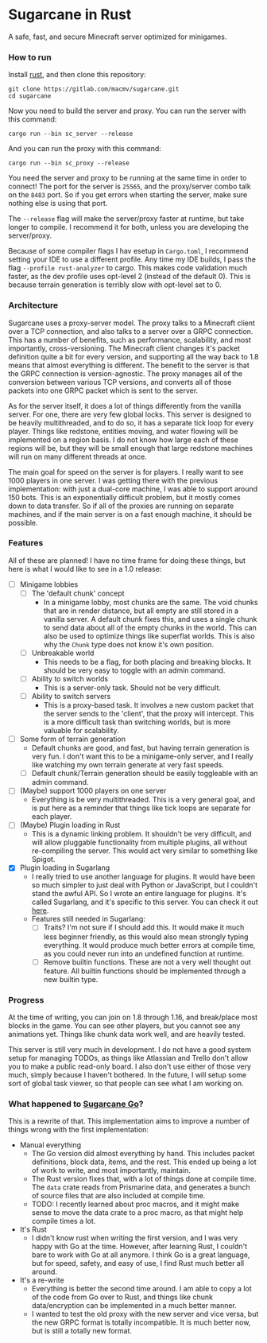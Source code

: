 # Sugarcane in Rust

A safe, fast, and secure Minecraft server optimized for minigames.

### How to run

Install [rust](https://www.rust-lang.org/learn/get-started), and then clone
this repository:

```
git clone https://gitlab.com/macmv/sugarcane.git
cd sugarcane
```

Now you need to build the server and proxy. You can run the server with this
command:

```
cargo run --bin sc_server --release
```

And you can run the proxy with this command:

```
cargo run --bin sc_proxy --release
```

You need the server and proxy to be running at the same time in order to connect!
The port for the server is `25565`, and the proxy/server combo talk on the
`8483` port. So if you get errors when starting the server, make sure nothing
else is using that port.

The `--release` flag will make the server/proxy faster at runtime, but take
longer to compile. I recommend it for both, unless you are developing the
server/proxy.

Because of some compiler flags I hav esetup in `Cargo.toml`, I recommend setting
your IDE to use a different profile. Any time my IDE builds, I pass the flag
`--profile rust-analyzer` to cargo. This makes code validation much faster, as
the dev profile uses opt-level 2 (instead of the default 0). This is because
terrain generation is terribly slow with opt-level set to 0.

### Architecture

Sugarcane uses a proxy-server model. The proxy talks to a Minecraft client over
a TCP connection, and also talks to a server over a GRPC connection. This has a
number of benefits, such as performance, scalability, and most importantly,
cross-versioning. The Minecraft client changes it's packet definition quite a
bit for every version, and supporting all the way back to 1.8 means that almost
everything is different. The benefit to the server is that the GRPC connection
is version-agnostic. The proxy manages all of the conversion between various TCP
versions, and converts all of those packets into one GRPC packet which is sent
to the server.

As for the server itself, it does a lot of things differently from the vanilla
server. For one, there are very few global locks. This server is designed to be
heavily multithreaded, and to do so, it has a separate tick loop for every
player. Things like redstone, entities moving, and water flowing will be
implemented on a region basis. I do not know how large each of these regions
will be, but they will be small enough that large redstone machines will run on
many different threads at once.

The main goal for speed on the server is for players. I really want to see 1000
players in one server. I was getting there with the previous implementation:
with just a dual-core machine, I was able to support around 150 bots. This is an
exponentially difficult problem, but it mostly comes down to data transfer. So
if all of the proxies are running on separate machines, and if the main server
is on a fast enough machine, it should be possible.

### Features

All of these are planned! I have no time frame for doing these things, but here
is what I would like to see in a 1.0 release:

- [ ] Minigame lobbies
  - [ ] The 'default chunk' concept
    - In a minigame lobby, most chunks are the same. The void chunks that are in
      render distance, but all empty are still stored in a vanilla server. A
      default chunk fixes this, and uses a single chunk to send data about all
      of the empty chunks in the world. This can also be used to optimize things
      like superflat worlds. This is also why the `Chunk` type does not know
      it's own position.
  - [ ] Unbreakable world
    - This needs to be a flag, for both placing and breaking blocks. It should
      be very easy to toggle with an admin command.
  - [ ] Ability to switch worlds
    - This is a server-only task. Should not be very difficult.
  - [ ] Ability to switch servers
    - This is a proxy-based task. It involves a new custom packet that the
      server sends to the 'client', that the proxy will intercept. This is a
      more difficult task than switching worlds, but is more valuable for
      scalability.
- [ ] Some form of terrain generation
  - Default chunks are good, and fast, but having terrain generation is very
    fun. I don't want this to be a minigame-only server, and I really like
    watching my own terrain generate at very fast speeds.
  - [ ] Default chunk/Terrain generation should be easily toggleable with an
        admin command.
- [ ] (Maybe) support 1000 players on one server
  - Everything is be very multithreaded. This is a very general goal, and is put
    here as a reminder that things like tick loops are separate for each player.
- [ ] (Maybe) Plugin loading in Rust
  - This is a dynamic linking problem. It shouldn't be very difficult, and will
    allow pluggable functionality from multiple plugins, all without
    re-compiling the server. This would act very similar to something like
    Spigot.
- [x] Plugin loading in Sugarlang
  - I really tried to use another language for plugins. It would have been so
    much simpler to just deal with Python or JavaScript, but I couldn't stand
    the awful API. So I wrote an entire language for plugins. It's called Sugarlang,
    and it's specific to this server. You can check it out
    [here](https://gitlab.com/macmv/sugarlang).
  - Features still needed in Sugarlang:
    - [ ] Traits? I'm not sure if I should add this. It would make it much less
      beginner friendly, as this would also mean strongly typing everything. It
      would produce much better errors at compile time, as you could never run
      into an undefined function at runtime.
    - [ ] Remove builtin functions. These are not a very well thought out feature.
      All builtin functions should be implemented through a new builtin type.

### Progress

At the time of writing, you can join on 1.8 through 1.16, and break/place most
blocks in the game. You can see other players, but you cannot see any animations
yet. Things like chunk data work well, and are heavily tested.

This server is still very much in development. I do not have a good system setup
for managing TODOs, as things like Atlassian and Trello don't allow you to make
a public read-only board. I also don't use either of those very much, simply
because I haven't bothered. In the future, I will setup some sort of global task
viewer, so that people can see what I am working on.

### What happened to [Sugarcane Go](https://gitlab.com/macmv/sugarcane-go)?

This is a rewrite of that. This implementation aims to improve a number of
things wrong with the first implementation:

- Manual everything
  - The Go version did almost everything by hand. This includes packet
    definitions, block data, items, and the rest. This ended up being a lot of
    work to write, and most importantly, maintain.
  - The Rust version fixes that, with a lot of things done at compile time. The
    `data` crate reads from Prismarine data, and generates a bunch of source
    files that are also included at compile time.
  - TODO: I recently learned about proc macros, and it might make sense to move
    the data crate to a proc macro, as that might help compile times a lot.
- It's Rust
  - I didn't know rust when writing the first version, and I was very happy with
    Go at the time. However, after learning Rust, I couldn't bare to work with
    Go at all anymore. I think Go is a great language, but for speed, safety,
    and easy of use, I find Rust much better all around.
- It's a re-write
  - Everything is better the second time around. I am able to copy a lot of the
    code from Go over to Rust, and things like chunk data/encryption can be
    implemented in a much better manner.
  - I wanted to test the old proxy with the new server and vice versa, but the
    new GRPC format is totally incompatible. It is much better now, but is still
    a totally new format.
